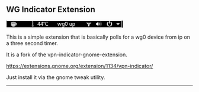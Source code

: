 ## WG Indicator Extension

![alt tag](demo.png)

This is a simple extension that is basically polls for a wg0 device from ip on a three second timer.

It is a fork of the vpn-indicator-gnome-extension.

https://extensions.gnome.org/extension/1134/vpn-indicator/

Just install it via the gnome tweak utility.

---
